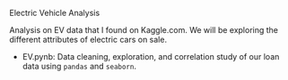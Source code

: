 Electric Vehicle Analysis

Analysis on EV data that I found on Kaggle.com. We will be exploring the different attributes of electric cars on sale. 

* EV.pynb: Data cleaning, exploration, and correlation study of our loan data using `pandas` and `seaborn`.
